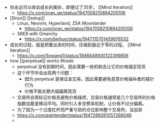 - 你永远可以体会成长的美妙，即便过了35岁。 [[Mind Iteration]]
	- https://x.com/oran_ge/status/1947058210894205106
- [[linux]] [[setup]]
	- Linux, Neovim, Hyperland, ZSA Moonlander
		- https://x.com/oran_ge/status/1947058210894205106
	- SRE8 with Omarchy
		- https://x.com/beihuo/status/1947115701459976532
- 成长的过程，就是把要出卖的时间，压缩到接近于零的过程。 [[Mind Iteration]]
	- https://x.com/Svwang1/status/1946648930122399856
- how [[perpetual]] works #trade
	- perpetual 没有到期时间，因此需要一些机制去让它的价格锚定现货
	- 这个环节中会出现两个问题：
		- 因为 perpetual 是保证金交易，因此需要避免恶意价格操纵者的插针行为
		- 价格不能长期大幅偏离现货
	- 交易所会用标记价格去避免价格操控，交易价格通常是几个交易所的价格指数加基差移动平均。同时引入多空费率机制，让价格不过分偏离。
	- 为了因为一个过度杠杆而严重亏损的仓位影响整个交易所，当加哥
	- https://x.com/agintender/status/1947269261057266046
	-